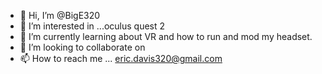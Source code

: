 - 👋 Hi, I’m @BigE320
- 👀 I’m interested in ...oculus quest 2 
- 🌱 I’m currently learning about VR and how to run and mod my headset.
- 💞️ I’m looking to collaborate on 
- 📫 How to reach me ... eric.davis320@gmail.com

<!---
BigE320/BigE320 is a ✨ special ✨ repository because its `README.md` (this file) appears on your GitHub profile.
You can click the Preview link to take a look at your changes.
--->
